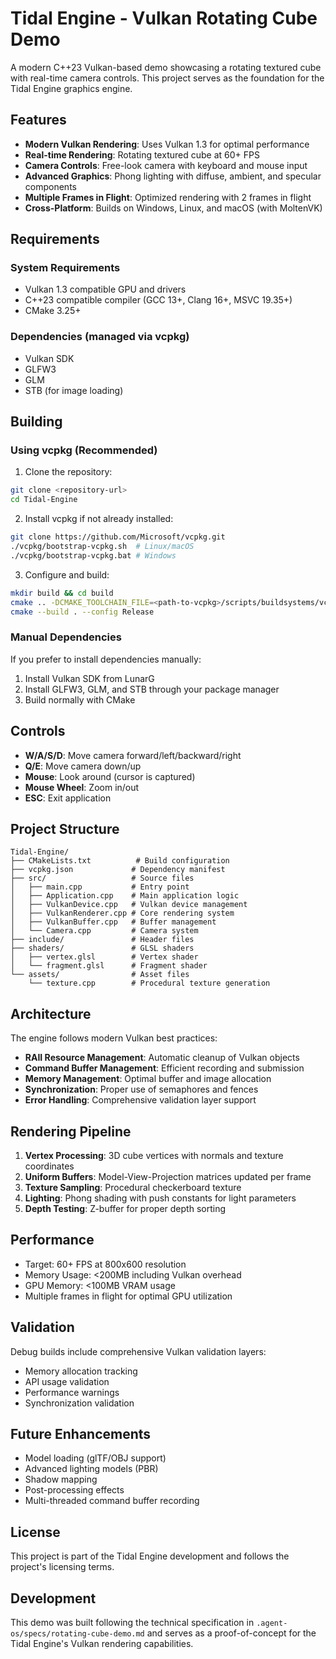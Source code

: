 # Tidal Engine - Vulkan Rotating Cube Demo

A modern C++23 Vulkan-based demo showcasing a rotating textured cube with real-time camera controls. This project serves as the foundation for the Tidal Engine graphics engine.

## Features

- **Modern Vulkan Rendering**: Uses Vulkan 1.3 for optimal performance
- **Real-time Rendering**: Rotating textured cube at 60+ FPS
- **Camera Controls**: Free-look camera with keyboard and mouse input
- **Advanced Graphics**: Phong lighting with diffuse, ambient, and specular components
- **Multiple Frames in Flight**: Optimized rendering with 2 frames in flight
- **Cross-Platform**: Builds on Windows, Linux, and macOS (with MoltenVK)

## Requirements

### System Requirements
- Vulkan 1.3 compatible GPU and drivers
- C++23 compatible compiler (GCC 13+, Clang 16+, MSVC 19.35+)
- CMake 3.25+

### Dependencies (managed via vcpkg)
- Vulkan SDK
- GLFW3
- GLM
- STB (for image loading)

## Building

### Using vcpkg (Recommended)

1. Clone the repository:
```bash
git clone <repository-url>
cd Tidal-Engine
```

2. Install vcpkg if not already installed:
```bash
git clone https://github.com/Microsoft/vcpkg.git
./vcpkg/bootstrap-vcpkg.sh  # Linux/macOS
./vcpkg/bootstrap-vcpkg.bat # Windows
```

3. Configure and build:
```bash
mkdir build && cd build
cmake .. -DCMAKE_TOOLCHAIN_FILE=<path-to-vcpkg>/scripts/buildsystems/vcpkg.cmake
cmake --build . --config Release
```

### Manual Dependencies

If you prefer to install dependencies manually:

1. Install Vulkan SDK from LunarG
2. Install GLFW3, GLM, and STB through your package manager
3. Build normally with CMake

## Controls

- **W/A/S/D**: Move camera forward/left/backward/right
- **Q/E**: Move camera down/up
- **Mouse**: Look around (cursor is captured)
- **Mouse Wheel**: Zoom in/out
- **ESC**: Exit application

## Project Structure

```
Tidal-Engine/
├── CMakeLists.txt          # Build configuration
├── vcpkg.json             # Dependency manifest
├── src/                   # Source files
│   ├── main.cpp           # Entry point
│   ├── Application.cpp    # Main application logic
│   ├── VulkanDevice.cpp   # Vulkan device management
│   ├── VulkanRenderer.cpp # Core rendering system
│   ├── VulkanBuffer.cpp   # Buffer management
│   └── Camera.cpp         # Camera system
├── include/               # Header files
├── shaders/               # GLSL shaders
│   ├── vertex.glsl        # Vertex shader
│   └── fragment.glsl      # Fragment shader
└── assets/                # Asset files
    └── texture.cpp        # Procedural texture generation
```

## Architecture

The engine follows modern Vulkan best practices:

- **RAII Resource Management**: Automatic cleanup of Vulkan objects
- **Command Buffer Management**: Efficient recording and submission
- **Memory Management**: Optimal buffer and image allocation
- **Synchronization**: Proper use of semaphores and fences
- **Error Handling**: Comprehensive validation layer support

## Rendering Pipeline

1. **Vertex Processing**: 3D cube vertices with normals and texture coordinates
2. **Uniform Buffers**: Model-View-Projection matrices updated per frame
3. **Texture Sampling**: Procedural checkerboard texture
4. **Lighting**: Phong shading with push constants for light parameters
5. **Depth Testing**: Z-buffer for proper depth sorting

## Performance

- Target: 60+ FPS at 800x600 resolution
- Memory Usage: <200MB including Vulkan overhead
- GPU Memory: <100MB VRAM usage
- Multiple frames in flight for optimal GPU utilization

## Validation

Debug builds include comprehensive Vulkan validation layers:
- Memory allocation tracking
- API usage validation
- Performance warnings
- Synchronization validation

## Future Enhancements

- Model loading (glTF/OBJ support)
- Advanced lighting models (PBR)
- Shadow mapping
- Post-processing effects
- Multi-threaded command buffer recording

## License

This project is part of the Tidal Engine development and follows the project's licensing terms.

## Development

This demo was built following the technical specification in `.agent-os/specs/rotating-cube-demo.md` and serves as a proof-of-concept for the Tidal Engine's Vulkan rendering capabilities.
